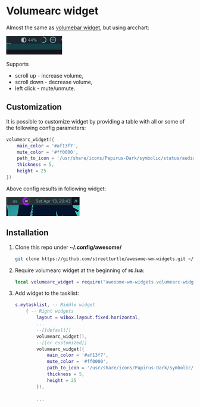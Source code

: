 # Volumearc widget

Almost the same as [volumebar widget](https://github.com/streetturtle/awesome-wm-widgets/tree/master/volumebar-widget), but using arcchart:

![screenshot](out.gif)

Supports 
 - scroll up - increase volume, 
 - scroll down - decrease volume, 
 - left click - mute/unmute.

## Customization

It is possible to customize widget by providing a table with all or some of the following config parameters:

```lua
volumearc_widget({
    main_color = '#af13f7',
    mute_color = '#ff0000',
    path_to_icon = '/usr/share/icons/Papirus-Dark/symbolic/status/audio-volume-high-symbolic.svg',
    thickness = 5,
    height = 25
})
```

Above config results in following widget:

![custom](./custom.png) 

## Installation

1. Clone this repo under **~/.config/awesome/**

    ```bash
    git clone https://github.com/streetturtle/awesome-wm-widgets.git ~/.config/awesome/
    ```

1. Require volumearc widget at the beginning of **rc.lua**:

    ```lua
    local volumearc_widget = require("awesome-wm-widgets.volumearc-widget.volumearc")
    ```

1. Add widget to the tasklist:

    ```lua
    s.mytasklist, -- Middle widget
        { -- Right widgets
            layout = wibox.layout.fixed.horizontal,
            ...
            --[[default]]
            volumearc_widget(),
            --[[or customized]]
            volumearc_widget({
                main_color = '#af13f7',
                mute_color = '#ff0000',
                path_to_icon = '/usr/share/icons/Papirus-Dark/symbolic/status/audio-volume-high-symbolic.svg',
                thickness = 5,
                height = 25
            }),

            ...
    ```
